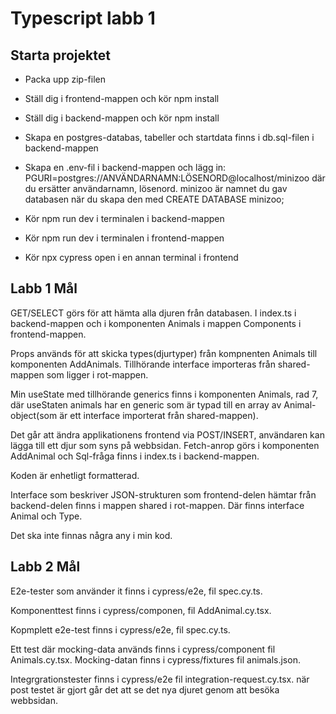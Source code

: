 # Typescript labb 1

## Starta projektet

- Packa upp zip-filen
- Ställ dig i frontend-mappen och kör npm install
- Ställ dig i backend-mappen och kör npm install

- Skapa en postgres-databas, tabeller och startdata finns i db.sql-filen i backend-mappen
- Skapa en .env-fil i backend-mappen och lägg in:
  PGURI=postgres://ANVÄNDARNAMN:LÖSENORD@localhost/minizoo
  där du ersätter användarnamn, lösenord. minizoo är namnet du gav databasen när du skapa den med CREATE DATABASE minizoo;

- Kör npm run dev i terminalen i backend-mappen
- Kör npm run dev i terminalen i frontend-mappen
- Kör npx cypress open i en annan terminal i frontend

## Labb 1 Mål

GET/SELECT görs för att hämta alla djuren från databasen. I index.ts i backend-mappen och i komponenten Animals i mappen Components i frontend-mappen.

Props används för att skicka types(djurtyper) från kompnenten Animals till komponenten AddAnimals. Tillhörande interface importeras från shared-mappen som ligger i rot-mappen.

Min useState med tillhörande generics finns i komponenten Animals, rad 7, där useStaten animals har en generic som är typad till en array av Animal-object(som är ett interface importerat från shared-mappen).

Det går att ändra applikationens frontend via POST/INSERT, användaren kan lägga till ett djur som syns på webbsidan. Fetch-anrop görs i komponenten AddAnimal och Sql-fråga finns i index.ts i backend-mappen.

Koden är enhetligt formatterad.

Interface som beskriver JSON-strukturen som frontend-delen hämtar från backend-delen finns i mappen shared i rot-mappen. Där finns interface Animal och Type.

Det ska inte finnas några any i min kod.

## Labb 2 Mål

E2e-tester som använder it finns i cypress/e2e, fil spec.cy.ts.

Komponenttest finns i cypress/componen, fil AddAnimal.cy.tsx.

Kopmplett e2e-test finns i cypress/e2e, fil spec.cy.ts.

Ett test där mocking-data används finns i cypress/component fil Animals.cy.tsx. Mocking-datan finns i cypress/fixtures fil animals.json.

Integrgrationstester finns i cypress/e2e fil integration-request.cy.tsx. när post testet är gjort går det att se det nya djuret genom att besöka webbsidan.
